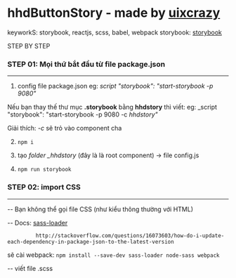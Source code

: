 # hhdButtonStory - made by [uixcrazy](http://uixcrazy.com/)
keyworkS: storybook, reactjs, scss, babel, webpack
storybook: [storybook](https://github.com/kadirahq/react-storybook)

STEP BY STEP


### STEP 01: Mọi thứ bắt đầu từ file __package.json__
-------------------------------------------------------------------------
1. config file package.json
  eg: _script "storybook": "start-storybook -p 9080"_

  Nếu bạn thay thế thư mục __.storybook__ bằng __hhdstory__ thì viết:
  eg: _script "storybook": "start-storybook -p 9080 -c _hhdstory"_

Giải thích: _-c_ sẽ trỏ vào component cha

2. `npm i`

3. tạo *folder _hhdstory* (đây là là root component)  -> file config.js

4. `npm run storybook`

### STEP 02: import CSS
-------------------------------------------------------------------------

-- Bạn không thể gọi file CSS (như kiểu thông thường với HTML)

-- Docs: [sass-loader](https://github.com/jtangelder/sass-loader)

			 http://stackoverflow.com/questions/16073603/how-do-i-update-each-dependency-in-package-json-to-the-latest-version

sẽ cài webpack:
`npm install --save-dev sass-loader node-sass webpack`

-- viết file .scss

